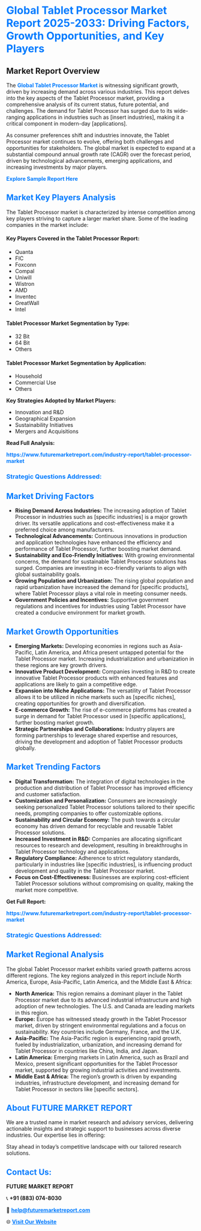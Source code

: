 <h1 style="color: #007BFF;">Global Tablet Processor Market Report 2025-2033: Driving Factors, Growth Opportunities, and Key Players</h1>

<section id="overview">
<h2>Market Report Overview</h2>
<p>The <a href="https://www.futuremarketreport.com/industry-report/tablet-processor-market" style="color: #007BFF; text-decoration: none;"><strong>Global Tablet Processor Market</strong></a> is witnessing significant growth, driven by increasing demand across various industries. This report delves into the key aspects of the Tablet Processor market, providing a comprehensive analysis of its current status, future potential, and challenges. The demand for Tablet Processor has surged due to its wide-ranging applications in industries such as [insert industries], making it a critical component in modern-day [applications].</p>
<p>As consumer preferences shift and industries innovate, the Tablet Processor market continues to evolve, offering both challenges and opportunities for stakeholders. The global market is expected to expand at a substantial compound annual growth rate (CAGR) over the forecast period, driven by technological advancements, emerging applications, and increasing investments by major players.</p>
</section>

<section id="overview">
<p><a href="https://www.futuremarketreport.com/request-sample/reportId=76692" style="color: #007BFF; text-decoration: none;"><strong>Explore Sample Report Here</strong></a></p>
</section>

<section id="key-players">
<h2 style="color: #007BFF;">Market Key Players Analysis</h2>
<p>The Tablet Processor market is characterized by intense competition among key players striving to capture a larger market share. Some of the leading companies in the market include:</p>
<h4>Key Players Covered in the Tablet Processor Report:</h4>
<ul><li>Quanta</li><li>FIC</li><li>Foxconn</li><li>Compal</li><li>Uniwill</li><li>Wistron</li><li>AMD</li><li>Inventec</li><li>GreatWall</li><li>Intel</li></ul>
<h4>Tablet Processor Market Segmentation by Type:</h4>
<ul><li>32 Bit</li><li>64 Bit</li><li>Others</li></ul>

<h4>Tablet Processor Market Segmentation by Application:</h4>
<ul><li>Household</li><li>Commercial Use</li><li>Others</li></ul>
<p><strong>Key Strategies Adopted by Market Players:</strong></p>
<ul>
<li>Innovation and R&D</li>
<li>Geographical Expansion</li>
<li>Sustainability Initiatives</li>
<li>Mergers and Acquisitions</li>
</ul>
</section>

<section>
<p><strong>Read Full Analysis: </strong></p><a href="https://www.futuremarketreport.com/industry-report/tablet-processor-market" style="color: #007BFF; text-decoration: none;"><strong>https://www.futuremarketreport.com/industry-report/tablet-processor-market</strong></a>
<h3 style="color: #007BFF;">Strategic Questions Addressed:</h3>
</section>

<section id="driving-factors">
<h2 style="color: #007BFF;">Market Driving Factors</h2>
<ul>
<li><strong>Rising Demand Across Industries:</strong> The increasing adoption of Tablet Processor in industries such as [specific industries] is a major growth driver. Its versatile applications and cost-effectiveness make it a preferred choice among manufacturers.</li>
<li><strong>Technological Advancements:</strong> Continuous innovations in production and application technologies have enhanced the efficiency and performance of Tablet Processor, further boosting market demand.</li>
<li><strong>Sustainability and Eco-Friendly Initiatives:</strong> With growing environmental concerns, the demand for sustainable Tablet Processor solutions has surged. Companies are investing in eco-friendly variants to align with global sustainability goals.</li>
<li><strong>Growing Population and Urbanization:</strong> The rising global population and rapid urbanization have increased the demand for [specific products], where Tablet Processor plays a vital role in meeting consumer needs.</li>
<li><strong>Government Policies and Incentives:</strong> Supportive government regulations and incentives for industries using Tablet Processor have created a conducive environment for market growth.</li>
</ul>
</section>

<section id="growth-opportunities">
<h2 style="color: #007BFF;">Market Growth Opportunities</h2>
<ul>
<li><strong>Emerging Markets:</strong> Developing economies in regions such as Asia-Pacific, Latin America, and Africa present untapped potential for the Tablet Processor market. Increasing industrialization and urbanization in these regions are key growth drivers.</li>
<li><strong>Innovative Product Development:</strong> Companies investing in R&D to create innovative Tablet Processor products with enhanced features and applications are likely to gain a competitive edge.</li>
<li><strong>Expansion into Niche Applications:</strong> The versatility of Tablet Processor allows it to be utilized in niche markets such as [specific niches], creating opportunities for growth and diversification.</li>
<li><strong>E-commerce Growth:</strong> The rise of e-commerce platforms has created a surge in demand for Tablet Processor used in [specific applications], further boosting market growth.</li>
<li><strong>Strategic Partnerships and Collaborations:</strong> Industry players are forming partnerships to leverage shared expertise and resources, driving the development and adoption of Tablet Processor products globally.</li>
</ul>
</section>

<section id="trending-factors">
<h2 style="color: #007BFF;">Market Trending Factors</h2>
<ul>
<li><strong>Digital Transformation:</strong> The integration of digital technologies in the production and distribution of Tablet Processor has improved efficiency and customer satisfaction.</li>
<li><strong>Customization and Personalization:</strong> Consumers are increasingly seeking personalized Tablet Processor solutions tailored to their specific needs, prompting companies to offer customizable options.</li>
<li><strong>Sustainability and Circular Economy:</strong> The push towards a circular economy has driven demand for recyclable and reusable Tablet Processor solutions.</li>
<li><strong>Increased Investment in R&D:</strong> Companies are allocating significant resources to research and development, resulting in breakthroughs in Tablet Processor technology and applications.</li>
<li><strong>Regulatory Compliance:</strong> Adherence to strict regulatory standards, particularly in industries like [specific industries], is influencing product development and quality in the Tablet Processor market.</li>
<li><strong>Focus on Cost-Effectiveness:</strong> Businesses are exploring cost-efficient Tablet Processor solutions without compromising on quality, making the market more competitive.</li>
</ul>
</section>

<section>
<p><strong>Get Full Report: </strong></p><a href="https://www.futuremarketreport.com/industry-report/tablet-processor-market" style="color: #007BFF; text-decoration: none;"><strong>https://www.futuremarketreport.com/industry-report/tablet-processor-market</strong></a>
<h3 style="color: #007BFF;">Strategic Questions Addressed:</h3>
</section>


<section id="regional-analysis">
<h2 style="color: #007BFF;">Market Regional Analysis</h2>
<p>The global Tablet Processor market exhibits varied growth patterns across different regions. The key regions analyzed in this report include North America, Europe, Asia-Pacific, Latin America, and the Middle East & Africa:</p>
<ul>
<li><strong>North America:</strong> This region remains a dominant player in the Tablet Processor market due to its advanced industrial infrastructure and high adoption of new technologies. The U.S. and Canada are leading markets in this region.</li>
<li><strong>Europe:</strong> Europe has witnessed steady growth in the Tablet Processor market, driven by stringent environmental regulations and a focus on sustainability. Key countries include Germany, France, and the U.K.</li>
<li><strong>Asia-Pacific:</strong> The Asia-Pacific region is experiencing rapid growth, fueled by industrialization, urbanization, and increasing demand for Tablet Processor in countries like China, India, and Japan.</li>
<li><strong>Latin America:</strong> Emerging markets in Latin America, such as Brazil and Mexico, present significant opportunities for the Tablet Processor market, supported by growing industrial activities and investments.</li>
<li><strong>Middle East & Africa:</strong> The region’s growth is driven by expanding industries, infrastructure development, and increasing demand for Tablet Processor in sectors like [specific sectors].</li>
</ul>
</section>

<footer>
<h2 style="color: #007BFF;">About FUTURE MARKET REPORT</h2>
<p>We are a trusted name in market research and advisory services, delivering actionable insights and strategic support to businesses across diverse industries. Our expertise lies in offering:</p>

<p>Stay ahead in today’s competitive landscape with our tailored research solutions.</p>

<h2 style="color: #007BFF;">Contact Us:</h2>
<p><strong>FUTURE MARKET REPORT</strong></p>
<p>📞 <strong>+91 (883) 074-8030</strong></p>
<p>📧 <strong><a href="mailto:help@futuremarketreport.com" style="color: #007BFF;">help@futuremarketreport.com</a></strong></p>
<p>🌐 <strong><a href="https://www.futuremarketreport.com/" style="color: #007BFF;">Visit Our Website</a></strong></p>
</footer>